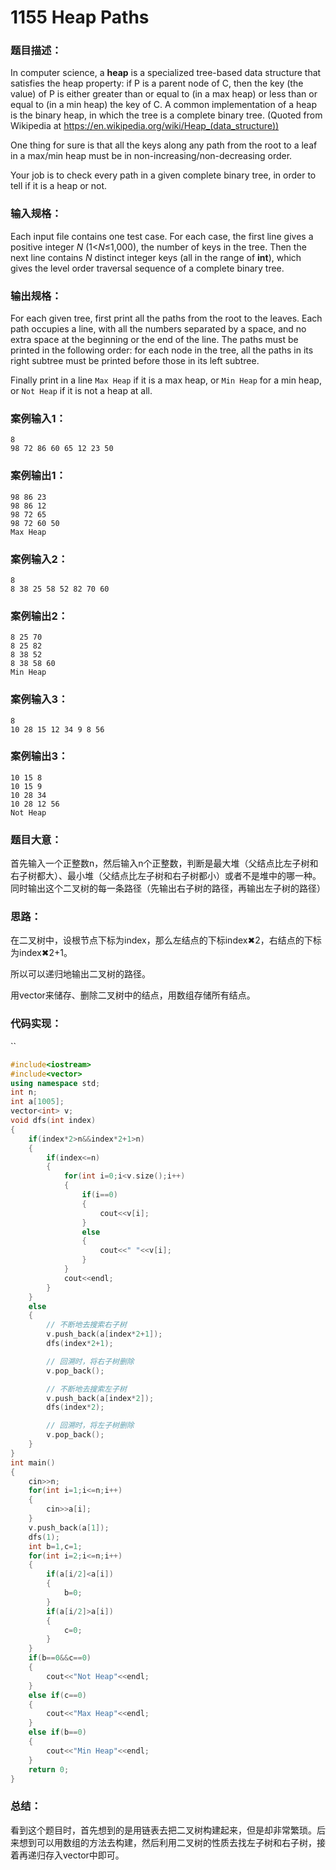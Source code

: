 # **1155** **Heap Paths**

### 题目描述：

In computer science, a **heap** is a specialized tree-based data structure that satisfies the heap property: if P is a parent node of C, then the key (the value) of P is either greater than or equal to (in a max heap) or less than or equal to (in a min heap) the key of C. A common implementation of a heap is the binary heap, in which the tree is a complete binary tree. (Quoted from Wikipedia at https://en.wikipedia.org/wiki/Heap_(data_structure))

One thing for sure is that all the keys along any path from the root to a leaf in a max/min heap must be in non-increasing/non-decreasing order.

Your job is to check every path in a given complete binary tree, in order to tell if it is a heap or not.

### 输入规格：

Each input file contains one test case. For each case, the first line gives a positive integer *N* (1<*N*≤1,000), the number of keys in the tree. Then the next line contains *N* distinct integer keys (all in the range of **int**), which gives the level order traversal sequence of a complete binary tree.

### 输出规格：

For each given tree, first print all the paths from the root to the leaves. Each path occupies a line, with all the numbers separated by a space, and no extra space at the beginning or the end of the line. The paths must be printed in the following order: for each node in the tree, all the paths in its right subtree must be printed before those in its left subtree.

Finally print in a line `Max Heap` if it is a max heap, or `Min Heap` for a min heap, or `Not Heap` if it is not a heap at all.

### 案例输入1：

```in
8
98 72 86 60 65 12 23 50
```

### 案例输出1：

```out
98 86 23
98 86 12
98 72 65
98 72 60 50
Max Heap
```

### 案例输入2：

```in
8
8 38 25 58 52 82 70 60
```

### 案例输出2：

```out
8 25 70
8 25 82
8 38 52
8 38 58 60
Min Heap
```

### 案例输入3：

```in
8
10 28 15 12 34 9 8 56
```

### 案例输出3：

```out
10 15 8
10 15 9
10 28 34
10 28 12 56
Not Heap
```

### 题目大意：

首先输入一个正整数n，然后输入n个正整数，判断是最大堆（父结点比左子树和右子树都大）、最小堆（父结点比左子树和右子树都小）或者不是堆中的哪一种。同时输出这个二叉树的每一条路径（先输出右子树的路径，再输出左子树的路径）

### 思路：

在二叉树中，设根节点下标为index，那么左结点的下标index✖2，右结点的下标为index✖2+1。

所以可以递归地输出二叉树的路径。

用vector来储存、删除二叉树中的结点，用数组存储所有结点。

### 代码实现：

``

```c++
#include<iostream>
#include<vector>
using namespace std;
int n;
int a[1005];
vector<int> v;
void dfs(int index)
{
    if(index*2>n&&index*2+1>n)
    {
        if(index<=n)
        {
            for(int i=0;i<v.size();i++)
            {
                if(i==0)
                {
                    cout<<v[i];
                }
                else
                {
                    cout<<" "<<v[i];
                }
            }
            cout<<endl;
        }
    }
    else
    {
        // 不断地去搜索右子树
        v.push_back(a[index*2+1]);
        dfs(index*2+1);

        // 回溯时，将右子树删除
        v.pop_back();

        // 不断地去搜索左子树
        v.push_back(a[index*2]);
        dfs(index*2);

        // 回溯时，将左子树删除
        v.pop_back();
    }
}
int main()
{
    cin>>n;
    for(int i=1;i<=n;i++)
    {
        cin>>a[i];
    }
    v.push_back(a[1]);
    dfs(1);
    int b=1,c=1;
    for(int i=2;i<=n;i++)
    {
        if(a[i/2]<a[i])
        {
            b=0;
        }
        if(a[i/2]>a[i])
        {
            c=0;
        }
    }
    if(b==0&&c==0)
    {
        cout<<"Not Heap"<<endl;
    }
    else if(c==0)
    {
        cout<<"Max Heap"<<endl;
    }
    else if(b==0)
    {
        cout<<"Min Heap"<<endl;
    }
    return 0;
}
```

### 总结：

看到这个题目时，首先想到的是用链表去把二叉树构建起来，但是却非常繁琐。后来想到可以用数组的方法去构建，然后利用二叉树的性质去找左子树和右子树，接着再递归存入vector中即可。